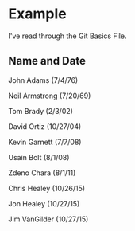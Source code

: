# Example

I've read through the Git Basics File.

## Name and Date

John Adams (7/4/76)

Neil Armstrong (7/20/69)

Tom Brady (2/3/02)

David Ortiz (10/27/04)

Kevin Garnett (7/7/08)

Usain Bolt (8/1/08)

Zdeno Chara (8/1/11)

Chris Healey (10/26/15)

Jon Healey (10/27/15)

Jim VanGilder (10/27/15)

